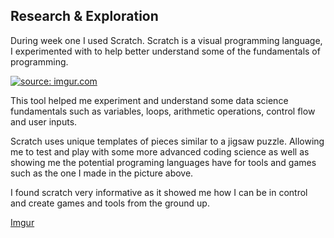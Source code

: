 ## Research & Exploration

During week one I used Scratch. Scratch is a visual programming language, I experimented with to help better understand some of the fundamentals of programming.

<a href="https://imgur.com/gBk6hNq"><img src="https://i.imgur.com/gBk6hNq.png" title="source: imgur.com" /></a>

This tool helped me experiment and understand some data science fundamentals such as variables, loops, arithmetic operations, control flow and user inputs.

Scratch uses unique templates of pieces similar to a jigsaw puzzle. Allowing me to test and play with some more advanced coding science as well as showing me the potential programing languages have for tools and games such as the one I made in the picture above.

I found scratch very informative as it showed me how I can be in control and create games and tools from the ground up.

[Imgur](https://i.imgur.com/0sCtJCO.jpg)
